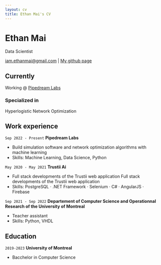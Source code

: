 ```yaml
---
layout: cv
title: Ethan Mai's CV
---
```

# Ethan Mai
Data Scientist 

<div id="webaddress">
<a href="mailto:iam.ethanmai@gmail.com">iam.ethanmai@gmail.com</a>
| <a href="https://github.com/iAmEthanMai">My github page</a>
</div>


## Currently

Working @ [Pipedream Labs](https://i.pipedreamlabs.co/)
### Specialized in

Hyperlogistic Network Optimization


## Work experience

`Sep 2022 - Present`
__Pipedream Labs__
- Build simulation software and network optimization algorithms with machine learning
- Skills: Machine Learning, Data Science, Python

`May 2020 - May 2021`
__Trustii Ai__
- Full stack developments of the Trustii web application Full stack developments of the Trustii web application 
- Skills: PostgreSQL · .NET Framework · Selenium · C# · AngularJS · Firebase


`Sep 2021 - Sep 2022`
__Departement of Computer Science and Operationnal Research of the University of Montreal__
- Teacher assistant
- Skills: Python, VHDL

## Education

`2019-2023`
__University of Montreal__
- Bacchelor in Computer Science
